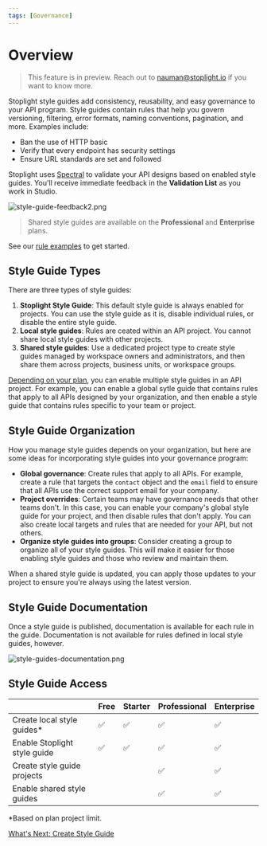 ```yaml
---
tags: [Governance]
---
```


# Overview

> This feature is in preview. Reach out to nauman@stoplight.io if you want to know more.

Stoplight style guides add consistency, reusability, and easy governance to your API program. Style guides contain rules that help you govern versioning, filtering, error formats, naming conventions, pagination, and more. Examples include:

- Ban the use of HTTP basic
- Verify that every endpoint has security settings
- Ensure URL standards are set and followed

Stoplight uses [Spectral](https://meta.stoplight.io/docs/spectral/ZG9jOjYx-overview) to validate your API designs based on enabled style guides. You'll receive immediate feedback in the **Validation List** as you work in Studio.

![style-guide-feedback2.png](https://meta.stoplight.io/api/v1/projects/cHJqOjI/images/GqiaANFtj80)

<!-- theme: info -->
>Shared style guides are available on the **Professional** and **Enterprise** plans. 

See our [rule examples](g-rule-examples.md) to get started.

## Style Guide Types

There are three types of style guides:

1. **Stoplight Style Guide**: This default style guide is always enabled for projects. You can use the style guide as it is, disable individual rules, or disable the entire style guide.
2. **Local style guides**: Rules are ceated within an API project. You cannot share local style guides with other projects.
3. **Shared style guides**: Use a dedicated project type to create style guides managed by workspace owners and administrators, and then share them across projects, business units, or workspace groups. 

[Depending on your plan](#style-guide-access), you can enable multiple style guides in an API project. For example, you can enable a global sytle guide that contains rules that apply to all APIs designed by your organization, and then enable a style guide that contains rules specific to your team or project. 

## Style Guide Organization 

How you manage style guides depends on your organization, but here are some ideas for incorporating style guides into your governance program:

- **Global governance**: Create rules that apply to all APIs. For example, create a rule that targets the `contact` object and the `email` field to ensure that all APIs use the correct support email for your company.
- **Project overrides**: Certain teams may have governance needs that other teams don't. In this case, you can enable your company's global style guide for your project, and then disable rules that don't apply. You can also create local targets and rules that are needed for your API, but not others. 
- **Organize style guides into groups**: Consider creating a group to organize all of your style guides. This will make it easier for those enabling style guides and those who review and maintain them. 

When a shared style guide is updated, you can apply those updates to your project to ensure you're always using the latest version.

## Style Guide Documentation

Once a style guide is published, documentation is available for each rule in the guide. Documentation is not available for rules defined in local style guides, however.

![style-guides-documentation.png](https://stoplight.io/api/v1/projects/cHJqOjI/images/tvblLpW4NyQ)

## Style Guide Access

|                                 | Free | Starter | Professional | Enterprise |
|---------------------------------|--------|--------|-------|-------|
| Create local style guides*      | ✅    | ✅     | ✅     | ✅     |
| Enable Stoplight style guide    | ✅    | ✅     | ✅     | ✅     |
| Create style guide projects     |        |        | ✅     | ✅     |
| Enable shared style guides      |        |        | ✅     | ✅     |

*Based on plan project limit.

[What's Next: Create Style Guide](a1.create-style-guide.md)


